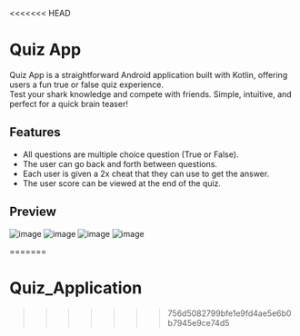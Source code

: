 <<<<<<< HEAD
# Quiz App

Quiz App is a straightforward Android application built with Kotlin, offering users a fun true or false quiz experience.<br>
Test your shark knowledge and compete with friends. Simple, intuitive, and perfect for a quick brain teaser!

## Features

- All questions are multiple choice question (True or False).
- The user can go back and forth between questions.
- Each user is given a 2x cheat that they can use to get the answer.
- The user score can be viewed at the end of the quiz.

## Preview
![image](https://github.com/g-acey/quiz-app/assets/125923104/eb43498d-cf6f-4b7a-a3a3-ef905e1a4244)
![image](https://github.com/g-acey/quiz-app/assets/125923104/8c2b2153-6ae0-401e-9036-4a23b161ff8e)
![image](https://github.com/g-acey/quiz-app/assets/125923104/4a1aaf11-524b-40ab-85fd-fdbb7d528c6c)
![image](https://github.com/g-acey/quiz-app/assets/125923104/83d884bb-3bfc-497e-ae22-f87113903302)



=======
# Quiz_Application
>>>>>>> 756d5082799bfe1e9fd4ae5e6b0b7945e9ce74d5
